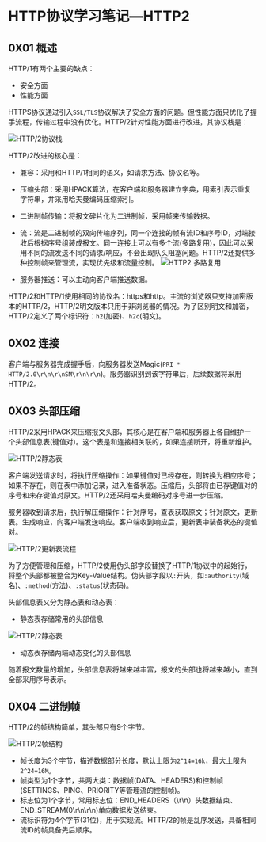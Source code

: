 # HTTP协议学习笔记—HTTP2

## 0X01 概述

HTTP/1有两个主要的缺点：

- 安全方面
- 性能方面

HTTPS协议通过引入`SSL/TLS`协议解决了安全方面的问题。但性能方面只优化了握手流程，传输过程中没有优化。HTTP/2针对性能方面进行改进，其协议栈是：

![HTTP/2协议栈]()

HTTP/2改进的核心是：

- 兼容：采用和HTTP/1相同的语义，如请求方法、协议名等。
- 压缩头部：采用HPACK算法，在客户端和服务器建立字典，用索引表示重复字符串，并采用哈夫曼编码压缩索引。
- 二进制帧传输：将报文碎片化为二进制帧，采用帧来传输数据。
- 流：流是二进制帧的双向传输序列，同一个连接的帧有流ID和序号ID，对端接收后根据序号组装成报文。同一连接上可以有多个流(多路复用)，因此可以采用不同的流发送不同的请求/响应，不会出现队头阻塞问题。HTTP/2还提供多种控制帧来管理流，实现优先级和流量控制。
  ![HTTP2 多路复用]()

- 服务器推送：可以主动向客户端推送数据。

HTTP/2和HTTP/1使用相同的协议名：https和http。主流的浏览器只支持加密版本的HTTP/2，HTTP/2明文版本只用于非浏览器的情况。为了区别明文和加密，HTTP/2定义了两个标识符：`h2`(加密)、`h2c`(明文)。

## 0X02 连接

客户端与服务器完成握手后，向服务器发送Magic(`PRI * HTTP/2.0\r\n\r\nSM\r\n\r\n`)。服务器识别到该字符串后，后续数据将采用HTTP/2。

## 0X03 头部压缩

HTTP/2采用HPACK来压缩报文头部，其核心是在客户端和服务器上各自维护一个头部信息表(键值对)。这个表是和连接相关联的，如果连接断开，将重新维护。

![HTTP/2静态表]()

客户端发送请求时，将执行压缩操作：如果键值对已经存在，则转换为相应序号；如果不存在，则在表中添加记录，进入准备状态。压缩后，头部将由已存键值对的序号和未存键值对原文。HTTP/2还采用哈夫曼编码对序号进一步压缩。

服务器收到请求后，执行解压缩操作：针对序号，查表获取原文；针对原文，更新表。生成响应，向客户端发送响应。客户端收到响应后，更新表中装备状态的键值对。

![HTTP/2更新表流程]()

为了方便管理和压缩，HTTP/2使用伪头部字段替换了HTTP/1协议中的起始行，将整个头部都被整合为Key-Value结构。伪头部字段以`:`开头，如`:authority`(域名)、`:method`(方法)、`:status`(状态码)。

头部信息表又分为静态表和动态表：

- 静态表存储常用的头部信息

![HTTP/2静态表]()

- 动态表存储两端动态变化的头部信息

随着报文数量的增加，头部信息表将越来越丰富，报文的头部也将越来越小，直到全部采用序号表示。

## 0X04 二进制帧

HTTP/2的帧结构简单，其头部只有9个字节。

![HTTP/2帧结构]()

- 帧长度为3个字节，描述数据部分长度，默认上限为`2^14=16k`，最大上限为`2^24=16M`。
- 帧类型为1个字节，共两大类：数据帧(DATA、HEADERS)和控制帧(SETTINGS、PING、PRIORITY等管理流的控制帧)。
- 标志位为1个字节，常用标志位：END_HEADERS（\r\n）头数据结束、END_STREAM(0\r\n\r\n)单向数据发送结束。
- 流标识符为4个字节(31位)，用于实现流。HTTP/2的帧是乱序发送，具备相同流ID的帧具备先后顺序。
